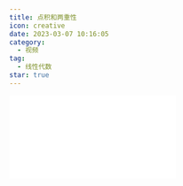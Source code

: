 ```yaml
---
title: 点积和两重性
icon: creative
date: 2023-03-07 10:16:05
category:
  - 视频
tag:
  - 线性代数
star: true
---
```



<div class="video-container">
  <iframe src="//player.bilibili.com/player.html?aid=483115509&bvid=BV1bT411e7Cv&cid=1056051724&page=9" scrolling="no" border="0" frameborder="no" framespacing="0" allowfullscreen="true"> </iframe>
</div>
